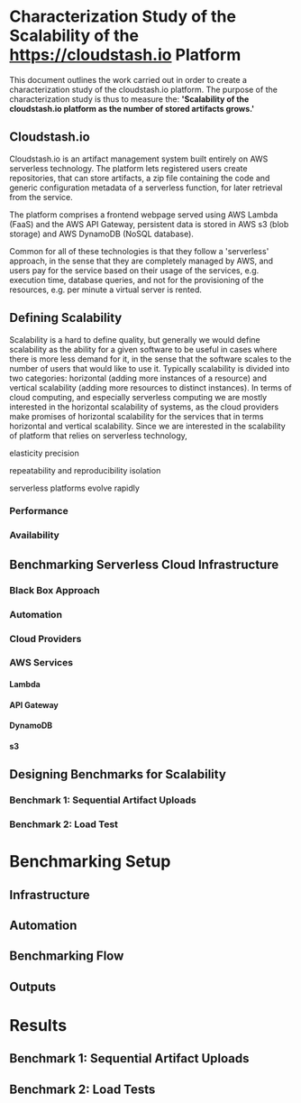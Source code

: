 # Characterization Study of the Scalability of the https://cloudstash.io Platform
This document outlines the work carried out in order to create a characterization study of the cloudstash.io platform.
The purpose of the characterization study is thus to measure the: __'Scalability of the cloudstash.io platform as the number of stored artifacts grows.'__

## Cloudstash.io
Cloudstash.io is an artifact management system built entirely on AWS serverless technology.
The platform lets registered users create repositories, that can store artifacts, a zip file containing the code and generic configuration metadata of a serverless function, for later retrieval from the service.

The platform comprises a frontend webpage served using AWS Lambda (FaaS) and the AWS API Gateway, persistent data is stored in AWS s3 (blob storage) and AWS DynamoDB (NoSQL database).

Common for all of these technologies is that they follow a 'serverless' approach, in the sense that they are completely managed by AWS, and users pay for the service based on their usage of the services, e.g. execution time, database queries, and not for the provisioning of the resources, e.g. per minute a virtual server is rented.

## Defining Scalability
Scalability is a hard to define quality, but generally we would define scalability as the ability for a given software to be useful in cases where there is more less demand for it, in the sense that the software scales to the number of users that would like to use it.
Typically scalability is divided into two categories: horizontal (adding more instances of a resource) and vertical scalability (adding more resources to distinct instances).
In terms of cloud computing, and especially serverless computing we are mostly interested in the horizontal scalability of systems, as the cloud providers make promises of horizontal scalability for the services that 
in terms horizontal and vertical scalability.
Since we are interested in the scalability of platform that relies on serverless technology,



elasticity
precision

repeatability and reproducibility
isolation


serverless platforms evolve rapidly

### Performance

### Availability



## Benchmarking Serverless Cloud Infrastructure

### Black Box Approach

### Automation

### Cloud Providers

### AWS Services

#### Lambda
#### API Gateway
#### DynamoDB
#### s3

## Designing Benchmarks for Scalability

### Benchmark 1: Sequential Artifact Uploads

### Benchmark 2: Load Test


# Benchmarking Setup

## Infrastructure

## Automation

## Benchmarking Flow

## Outputs

# Results

## Benchmark 1: Sequential Artifact Uploads

## Benchmark 2: Load Tests
